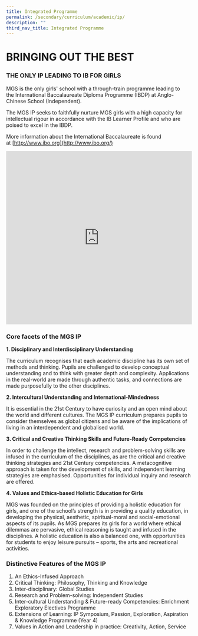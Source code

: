 ```yaml
---
title: Integrated Programme
permalink: /secondary/curriculum/academic/ip/
description: ""
third_nav_title: Integrated Programme
---
```


# BRINGING OUT THE BEST

### THE ONLY IP LEADING TO IB FOR GIRLS

MGS is the only girls' school with a through-train programme leading to the&nbsp;International Baccalaureate Diploma Programme (IBDP) at Anglo-Chinese School (Independent). 

The MGS IP seeks to faithfully nurture MGS girls with a high capacity for intellectual&nbsp;rigour in accordance with the IB Learner Profile and who are poised to excel in the IBDP.

More information about the International Baccalaureate is found at&nbsp;[http://www.ibo.org](http://www.ibo.org/)


<div style="width:100%; height:470px">
<iframe allowfullscreen="true" height="100%" width="100%" frameborder="0" src="https://docs.google.com/presentation/d/e/2PACX-1vScZdQ4Oq3rbqBaNDg1bHH4qTIbuH1_gHG5NawZ1DPgkLfViOppNLEAKe0G1GukrXLntDbwN3m5WapE/embed?start=false&amp;loop=false&amp;delayms=3000"></iframe>
</div>



### Core facets of the MGS IP


**1. Disciplinary and Interdisciplinary Understanding**

The curriculum recognises that each academic discipline has its own set of methods and thinking. Pupils are challenged to develop conceptual understanding and to think with greater depth and complexity. Applications in the real-world are made through authentic tasks, and connections are made purposefully to the other disciplines.

  

**2. Intercultural Understanding and International-Mindedness**

It is essential in the 21st Century to have curiosity and an open mind about the world and different cultures. The MGS IP curriculum prepares pupils to consider themselves as global citizens and be aware of the implications of living in an interdependent and globalised world.

  

**3. Critical and Creative Thinking Skills and Future-Ready Competencies**

In order to challenge the intellect, research and problem-solving skills are infused in the curriculum of the disciplines, as are the critical and creative thinking strategies and 21st Century competencies. A metacognitive approach is taken for the development of skills, and independent learning strategies are emphasised. Opportunities for individual inquiry and research are offered.&nbsp;

  

**4. Values and Ethics-based Holistic Education for Girls**

MGS was founded on the principles of providing a holistic education for girls, and one of the school’s strength is in providing a quality education, in developing the physical, aesthetic, spiritual-moral and social-emotional aspects of its pupils. As MGS prepares its girls for a world where ethical dilemmas are pervasive, ethical reasoning is taught and infused in the disciplines. A holistic education is also a balanced one, with opportunities for students to enjoy leisure pursuits – sports, the arts and recreational activities.

 

### Distinctive Features of the MGS IP
  
1.   An Ethics-Infused Approach
2.   Critical Thinking: Philosophy, Thinking and Knowledge
3.   Inter-disciplinary: Global Studies
4.   Research and Problem-solving: Independent Studies
5.   Inter-cultural Understanding &amp; Future-ready Competencies: Enrichment Exploratory Electives Programme
6.   Extensions of Learning: IP Symposium, Passion, Exploration, Aspiration &amp; Knowledge Programme (Year 4)
7.   Values in Action and Leadership in practice: Creativity, Action, Service